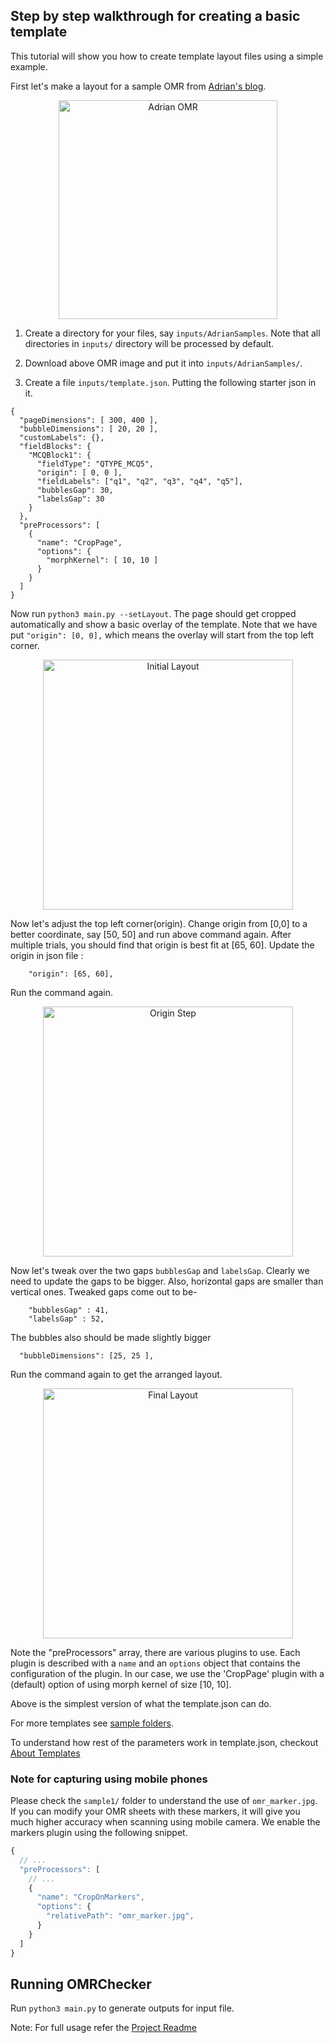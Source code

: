 ## Step by step walkthrough for creating a basic template
<!-- **Note for contributors:** There's a [TODO Challenge](./TODOs) to automate this process using image processing.  -->

This tutorial will show you how to create template layout files using a simple example.

<!-- TODO explain directory structure here -->

First let's make a layout for a sample OMR from [Adrian's blog](https://pyimagesearch.com/2016/10/03/bubble-sheet-multiple-choice-scanner-and-test-grader-using-omr-python-and-opencv/).
<!-- image here -->
<p align="center">
  <img alt="Adrian OMR" width="350" src="{{ config.extra.CDN_PREFIX }}/images/AdrianSample/HE/adrian_omr.png">
</p>

1. Create a directory for your files, say `inputs/AdrianSamples`. Note that all directories in `inputs/` directory will be processed by default.

2. Download above OMR image and put it into `inputs/AdrianSamples/`.

3. Create a file `inputs/template.json`. Putting the following starter json in it.

```
{
  "pageDimensions": [ 300, 400 ],
  "bubbleDimensions": [ 20, 20 ],
  "customLabels": {},
  "fieldBlocks": {
    "MCQBlock1": {
      "fieldType": "QTYPE_MCQ5",
      "origin": [ 0, 0 ],
      "fieldLabels": ["q1", "q2", "q3", "q4", "q5"],
      "bubblesGap": 30,
      "labelsGap": 30
    }
  },
  "preProcessors": [
    {
      "name": "CropPage",
      "options": {
        "morphKernel": [ 10, 10 ]
      }
    }
  ]
}
```

Now run `python3 main.py --setLayout`. The page should get cropped automatically and show a basic overlay of the template.
Note that we have put `"origin": [0, 0],` which means the overlay will start from the top left corner.

<p align="center">
  <img alt="Initial Layout" width="400" src="{{ config.extra.CDN_PREFIX }}/images/initial_layout.png">
</p>
Now let's adjust the top left corner(origin). Change origin from [0,0] to a better coordinate, say [50, 50] and run above command again. After multiple trials, you should find that origin is best fit at [65, 60]. Update the origin in json file :

```
    "origin": [65, 60],
```
Run the command again.
<!-- Put origin_step here -->
<p align="center">
  <img alt="Origin Step" width="400" src="{{ config.extra.CDN_PREFIX }}/images/origin_step.png">
</p>

Now let's tweak over the two gaps `bubblesGap` and `labelsGap`.
Clearly we need to update the gaps to be bigger. Also, horizontal gaps are smaller than vertical ones. Tweaked gaps come out to be-
```
    "bubblesGap" : 41,
    "labelsGap" : 52,
```
The bubbles also should be made slightly bigger
```
  "bubbleDimensions": [25, 25 ],
```
Run the command again to get the arranged layout.
<!-- put final_layout here -->
<p align="center">
  <img alt="Final Layout" width="400" src="{{ config.extra.CDN_PREFIX }}/images/final_layout.png">
</p>

Note the "preProcessors" array, there are various plugins to use. Each plugin is described with a `name` and an `options` object that contains the configuration of the plugin. In our case, we use the 'CropPage' plugin with a (default) option of using morph kernel of size [10, 10].

Above is the simplest version of what the template.json can do.

For more templates see [sample folders](https://github.com/Udayraj123/OMRChecker/tree/master/samples).

To understand how rest of the parameters work in template.json, checkout [About Templates](./About-Templates.md)

### Note for capturing using mobile phones

Please check the `sample1/` folder to understand the use of `omr_marker.jpg`. If you can modify your OMR sheets with these markers, it will give you much higher accuracy when scanning using mobile camera. We enable the markers plugin using the following snippet.

```js
{
  // ...
  "preProcessors": [
    // ...
    {
      "name": "CropOnMarkers",
      "options": {
        "relativePath": "omr_marker.jpg",
      }
    }
  ]
}
```

<!-- bummer: do not change the header text as it's linked -->
## Running OMRChecker

Run `python3 main.py` to generate outputs for input file.

Note: For full usage refer the [Project Readme](https://github.com/Udayraj123/OMRChecker#full-usage)